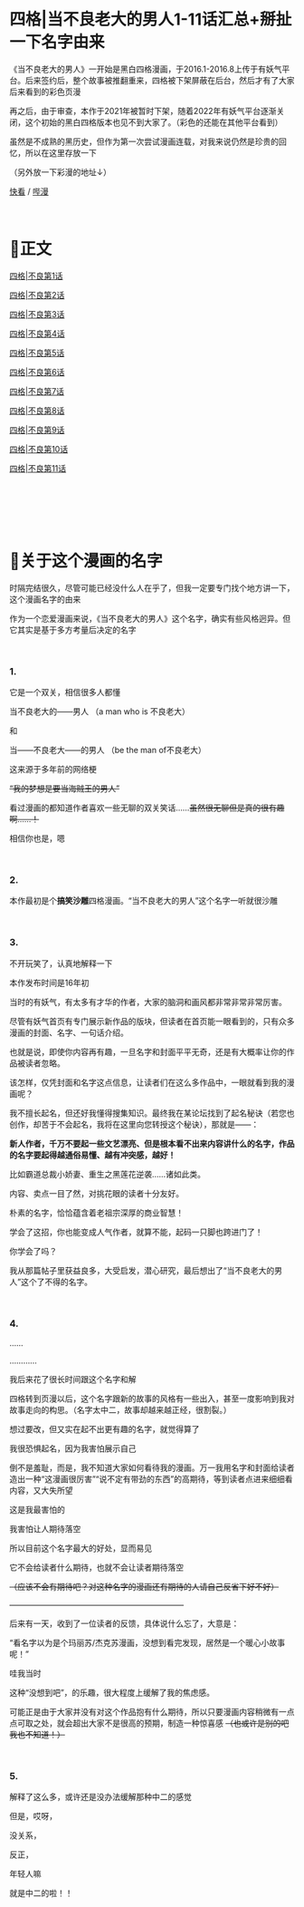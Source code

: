 # 四格|当不良老大的男人1-11话汇总+掰扯一下名字由来


《当不良老大的男人》一开始是黑白四格漫画，于2016.1-2016.8上传于有妖气平台。后来签约后，整个故事被推翻重来，四格被下架屏蔽在后台，然后才有了大家后来看到的彩色页漫

再之后，由于审查，本作于2021年被暂时下架，随着2022年有妖气平台逐渐关闭，这个初始的黑白四格版本也见不到大家了。（彩色的还能在其他平台看到）

虽然是不成熟的黑历史，但作为第一次尝试漫画连载，对我来说仍然是珍贵的回忆，所以在这里存放一下

（另外放一下彩漫的地址↓）

[快看](https://www.kuaikanmanhua.com/web/topic/2490/) / [哔漫](https://manga.bilibili.com/detail/mc29521?from=manga_search)

&nbsp;

# 📕正文

[四格|不良第1话](https://northet.github.io/posts/%E4%B8%8D%E8%89%AF1/)

[四格|不良第2话](https://northet.github.io/posts/%E4%B8%8D%E8%89%AF2/)

[四格|不良第3话](https://northet.github.io/posts/%E4%B8%8D%E8%89%AF3/)

[四格|不良第4话](https://northet.github.io/posts/%E4%B8%8D%E8%89%AF4/)

[四格|不良第5话](https://northet.github.io/posts/%E4%B8%8D%E8%89%AF5/)

[四格|不良第6话](https://northet.github.io/posts/%E4%B8%8D%E8%89%AF6/)

[四格|不良第7话](https://northet.github.io/posts/%E4%B8%8D%E8%89%AF7/)

[四格|不良第8话](https://northet.github.io/posts/%E4%B8%8D%E8%89%AF8/)

[四格|不良第9话](https://northet.github.io/posts/%E4%B8%8D%E8%89%AF9/)

[四格|不良第10话](https://northet.github.io/posts/%E4%B8%8D%E8%89%AF10/)

[四格|不良第11话](https://northet.github.io/posts/%E4%B8%8D%E8%89%AF11/)


&nbsp;

&nbsp;

&nbsp;


# 🧐关于这个漫画的名字

时隔完结很久，尽管可能已经没什么人在乎了，但我一定要专门找个地方讲一下，这个漫画名字的由来

作为一个恋爱漫画来说，《当不良老大的男人》这个名字，确实有些风格迥异。但它其实是基于多方考量后决定的名字

&nbsp;



### 1.
它是一个双关，相信很多人都懂

当不良老大的——男人 （a man who is 不良老大）

和

当——不良老大——的男人 （be the man of不良老大）

这来源于多年前的网络梗

~~“我的梦想是要当海贼王的男人”~~

看过漫画的都知道作者喜欢一些无聊的双关笑话……~~虽然很无聊但是真的很有趣啊……！~~

相信你也是，嗯



&nbsp;

### 2.
本作最初是个**搞笑沙雕**四格漫画。“当不良老大的男人”这个名字一听就很沙雕

&nbsp;

### 3.
不开玩笑了，认真地解释一下

本作发布时间是16年初

当时的有妖气，有太多有才华的作者，大家的脑洞和画风都非常非常非常厉害。

尽管有妖气首页有专门展示新作品的版块，但读者在首页能一眼看到的，只有众多漫画的封面、名字、一句话介绍。

也就是说，即使你内容再有趣，一旦名字和封面平平无奇，还是有大概率让你的作品被读者忽略。

该怎样，仅凭封面和名字这点信息，让读者们在这么多作品中，一眼就看到我的漫画呢？

我不擅长起名，但还好我懂得搜集知识。最终我在某论坛找到了起名秘诀（若您也创作，却苦于不会起名，我将在这里向您转授这个秘诀），那就是——：

**新人作者，千万不要起一些文艺漂亮、但是根本看不出来内容讲什么的名字，作品的名字要起得越通俗易懂、越有冲突感，越好！**

比如霸道总裁小娇妻、重生之黑莲花逆袭……诸如此类。

内容、卖点一目了然，对挑花眼的读者十分友好。

朴素的名字，恰恰蕴含着老祖宗深厚的商业智慧！

学会了这招，你也能变成人气作者，就算不能，起码一只脚也跨进门了！

你学会了吗？

我从那篇帖子里获益良多，大受启发，潜心研究，最后想出了“当不良老大的男人”这个了不得的名字。

&nbsp;

### 4.
……

…………

我后来花了很长时间跟这个名字和解

四格转到页漫以后，这个名字跟新的故事的风格有一些出入，甚至一度影响到我对故事走向的构思。（名字太中二，故事却越来越正经，很割裂。）

想过要改，但又实在起不出更有趣的名字，就觉得算了

我很恐惧起名，因为我害怕展示自己

倒不是羞耻，而是，我不知道大家如何看待我的漫画。万一我用名字和封面给读者造出一种“这漫画很厉害”“说不定有带劲的东西”的高期待，等到读者点进来细细看内容，又大失所望

这是我最害怕的

我害怕让人期待落空

所以目前这个名字最大的好处，显而易见

它不会给读者什么期待，也就不会让读者期待落空

~~（应该不会有期待吧？对这种名字的漫画还有期待的人请自己反省下好不好）~~

——————————————————————

后来有一天，收到了一位读者的反馈，具体说什么忘了，大意是：

“看名字以为是个玛丽苏/杰克苏漫画，没想到看完发现，居然是一个暖心小故事呢！”

哇我当时

这种“没想到吧”，的乐趣，很大程度上缓解了我的焦虑感。

可能正是由于大家并没有对这个作品抱有什么期待，所以只要漫画内容稍微有一点点可取之处，就会超出大家不是很高的预期，制造一种惊喜感
~~（也或许是别的吧我也不知道！）~~

&nbsp;


### 5.
解释了这么多，或许还是没办法缓解那种中二的感觉

但是，哎呀，

没关系，

反正，

年轻人嘛

就是中二的啦！！

